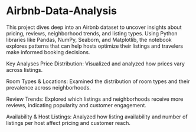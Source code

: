 # Airbnb-Data-Analysis
This project dives deep into an Airbnb dataset to uncover insights about pricing, reviews, neighborhood trends, and listing types. Using Python libraries like Pandas, NumPy, Seaborn, and Matplotlib, the notebook explores patterns that can help hosts optimize their listings and travelers make informed booking decisions.

Key Analyses
Price Distribution: Visualized and analyzed how prices vary across listings.

Room Types & Locations: Examined the distribution of room types and their prevalence across neighborhoods.

Review Trends: Explored which listings and neighborhoods receive more reviews, indicating popularity and customer engagement.

Availability & Host Listings: Analyzed how listing availability and number of listings per host affect pricing and customer reach.
